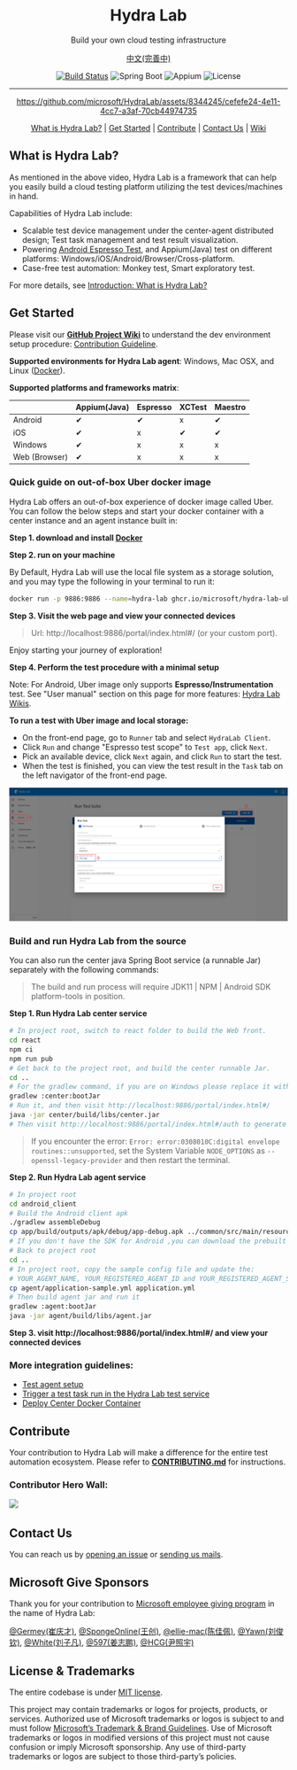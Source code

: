 <h1 align="center">Hydra Lab</h1>
<p align="center">Build your own cloud testing infrastructure</p>
<div align="center">

[中文(完善中)](README.zh-CN.md)

[![Build Status](https://dlwteam.visualstudio.com/Next/_apis/build/status/HydraLab-CI?branchName=main)](https://dlwteam.visualstudio.com/Next/_build/latest?definitionId=743&branchName=main)
![Spring Boot](https://img.shields.io/badge/Spring%20Boot-v2.2.5-blue)
![Appium](https://img.shields.io/badge/Appium-v8.0.0-yellow)
![License](https://img.shields.io/badge/license-MIT-green)

---

https://github.com/microsoft/HydraLab/assets/8344245/cefefe24-4e11-4cc7-a3af-70cb44974735

[What is Hydra Lab?](#what-is) | [Get Started](#get-started) | [Contribute](#contribute) | [Contact Us](#contact) | [Wiki](https://github.com/microsoft/HydraLab/wiki)
</div>

<span id="what-is"></span>
## What is Hydra Lab?

As mentioned in the above video, Hydra Lab is a framework that can help you easily build a cloud testing platform utilizing the test devices/machines in hand. 

Capabilities of Hydra Lab include:
- Scalable test device management under the center-agent distributed design; Test task management and test result visualization.
- Powering [Android Espresso Test](https://developer.android.com/training/testing/espresso), and Appium(Java) test on different platforms: Windows/iOS/Android/Browser/Cross-platform.
- Case-free test automation: Monkey test, Smart exploratory test.

For more details, see [Introduction: What is Hydra Lab?](https://github.com/microsoft/HydraLab/wiki)

<span id="get-started"></span>
## Get Started

Please visit our **[GitHub Project Wiki](https://github.com/microsoft/HydraLab/wiki)** to understand the dev environment setup procedure: [Contribution Guideline](CONTRIBUTING.md).

**Supported environments for Hydra Lab agent**: Windows, Mac OSX, and Linux ([Docker](https://github.com/microsoft/HydraLab/blob/main/agent/README.md#run-agent-in-docker)).

**Supported platforms and frameworks matrix**:

|  | Appium(Java) | Espresso | XCTest | Maestro |
| ---- |--------------|---- | ---- | ---- |
|Android| &#10004;     | &#10004; | x | &#10004; |
|iOS| &#10004;     | x | &#10004; | &#10004; |
|Windows| &#10004;     | x | x | x |
|Web (Browser)| &#10004;     | x | x | x |

<span id="quick-start"></span>
### Quick guide on out-of-box Uber docker image

Hydra Lab offers an out-of-box experience of docker image called Uber. You can follow the below steps and start your docker container with a center instance and an agent instance built in:

**Step 1. download and install [Docker](https://www.docker.com)**

**Step 2. run on your machine**

By Default, Hydra Lab will use the local file system as a storage solution, and you may type the following in your terminal to run it:

```bash
docker run -p 9886:9886 --name=hydra-lab ghcr.io/microsoft/hydra-lab-uber:latest
```

**Step 3. Visit the web page and view your connected devices**

> Url: http://localhost:9886/portal/index.html#/ (or your custom port).

Enjoy starting your journey of exploration!

**Step 4. Perform the test procedure with a minimal setup**

Note: For Android, Uber image only supports **Espresso/Instrumentation** test. See "User manual" section on this page for more features: [Hydra Lab Wikis](https://github.com/microsoft/HydraLab/wiki).

**To run a test with Uber image and local storage:**
- On the front-end page, go to `Runner` tab and select `HydraLab Client`.
- Click `Run` and change "Espresso test scope" to `Test app`, click `Next`.
- Pick an available device, click `Next` again, and click `Run` to start the test.
- When the test is finished, you can view the test result in the `Task` tab on the left navigator of the front-end page.

![Test trigger steps](docs/images/test-trigger-steps.png)


### Build and run Hydra Lab from the source

You can also run the center java Spring Boot service (a runnable Jar) separately with the following commands:

> The build and run process will require JDK11 | NPM | Android SDK platform-tools in position.

**Step 1. Run Hydra Lab center service**

```bash
# In project root, switch to react folder to build the Web front.
cd react
npm ci
npm run pub
# Get back to the project root, and build the center runnable Jar. 
cd ..
# For the gradlew command, if you are on Windows please replace it with `./gradlew` or `./gradlew.bat`
gradlew :center:bootJar
# Run it, and then visit http://localhost:9886/portal/index.html#/
java -jar center/build/libs/center.jar
# Then visit http://localhost:9886/portal/index.html#/auth to generate a new agent ID and agent secret.
```

> If you encounter the error: `Error: error:0308010C:digital envelope routines::unsupported`, set the System Variable `NODE_OPTIONS` as `--openssl-legacy-provider` and then restart the terminal.

**Step 2. Run Hydra Lab agent service**

```bash
# In project root
cd android_client
# Build the Android client apk
./gradlew assembleDebug
cp app/build/outputs/apk/debug/app-debug.apk ../common/src/main/resources/record_release.apk
# If you don't have the SDK for Android ,you can download the prebuilt APK in https://github.com/microsoft/HydraLab/releases
# Back to project root
cd .. 
# In project root, copy the sample config file and update the:
# YOUR_AGENT_NAME, YOUR_REGISTERED_AGENT_ID and YOUR_REGISTERED_AGENT_SECRET.
cp agent/application-sample.yml application.yml
# Then build agent jar and run it
gradlew :agent:bootJar
java -jar agent/build/libs/agent.jar
```

**Step 3. visit http://localhost:9886/portal/index.html#/ and view your connected devices**

### More integration guidelines:

- [Test agent setup](https://github.com/microsoft/HydraLab/wiki/Test-agent-setup)
- [Trigger a test task run in the Hydra Lab test service](https://github.com/microsoft/HydraLab/wiki/Trigger-a-test-task-run-in-the-Hydra-Lab-test-service)
- [Deploy Center Docker Container](https://github.com/microsoft/HydraLab/wiki/Deploy-Center-Docker-Container)

<span id="contribute"></span>
## Contribute

Your contribution to Hydra Lab will make a difference for the entire test automation ecosystem. Please refer to **[CONTRIBUTING.md](CONTRIBUTING.md)** for instructions.

### Contributor Hero Wall:

<a href="https://github.com/Microsoft/hydralab/graphs/contributors">
  <img src="https://contrib.rocks/image?repo=Microsoft/hydralab" />
</a>

<span id="contact"></span>
## Contact Us

You can reach us by [opening an issue](https://github.com/microsoft/HydraLab/issues/new) or [sending us mails](mailto:hydra_lab_support@microsoft.com).


<span id="ms-give"></span>
## Microsoft Give Sponsors

Thank you for your contribution to [Microsoft employee giving program](https://aka.ms/msgive) in the name of Hydra Lab:

[@Germey(崔庆才)](https://github.com/Germey), [@SpongeOnline(王创)](https://github.com/SpongeOnline), [@ellie-mac(陈佳佩)](https://github.com/ellie-mac), [@Yawn(刘俊钦)](https://github.com/Aqinqin48), [@White(刘子凡)](https://github.com/jkfhklh), [@597(姜志鹏)](https://github.com/JZP1996), [@HCG(尹照宇)](https://github.com/mahoshojoHCG)

<span id="license-trademarks"></span>
## License & Trademarks

The entire codebase is under [MIT license](https://github.com/microsoft/HydraLab/blob/main/LICENSE).

This project may contain trademarks or logos for projects, products, or services. Authorized use of Microsoft trademarks or logos is subject to and must follow [Microsoft’s Trademark & Brand Guidelines](https://www.microsoft.com/en-us/legal/intellectualproperty/trademarks/usage/general). Use of Microsoft trademarks or logos in modified versions of this project must not cause confusion or imply Microsoft sponsorship. Any use of third-party trademarks or logos are subject to those third-party’s policies.

